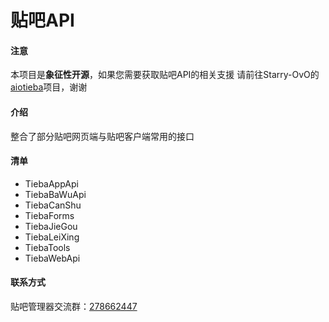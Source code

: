 # 贴吧API

#### 注意
本项目是**象征性开源**，如果您需要获取贴吧API的相关支援
请前往Starry-OvO的[aiotieba](https://github.com/Starry-OvO/aiotieba)项目，谢谢

#### 介绍
整合了部分贴吧网页端与贴吧客户端常用的接口

#### 清单
- TiebaAppApi
- TiebaBaWuApi
- TiebaCanShu
- TiebaForms
- TiebaJieGou
- TiebaLeiXing
- TiebaTools
- TiebaWebApi

#### 联系方式
贴吧管理器交流群：[278662447](https://www.bakasnow.com/lianjie/fbq)  

